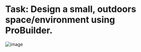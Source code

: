# Task: Design a small, outdoors space/environment using ProBuilder. 

![image](https://user-images.githubusercontent.com/32411021/125698272-f5856fed-38c0-4f3e-a8ae-3443fdff351c.png)
